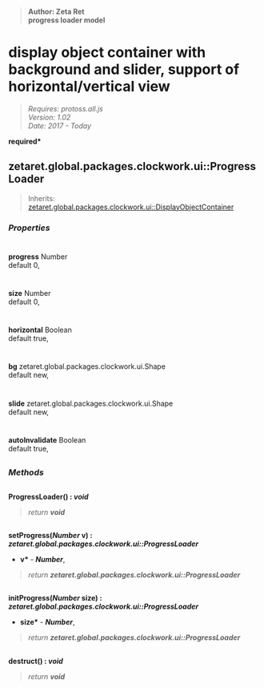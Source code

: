 > __Author: Zeta Ret__  
> __progress loader model__  
# display object container with background and slider, support of horizontal/vertical view  
> *Requires: protoss.all.js*  
> *Version: 1.02*  
> *Date: 2017 - Today*  

__required*__

## zetaret.global.packages.clockwork.ui::ProgressLoader  
> Inherits: [zetaret.global.packages.clockwork.ui::DisplayObjectContainer](DisplayObjectContainer.md)  

### *Properties*  

#  
__progress__ Number  
default 0,   

#  
__size__ Number  
default 0,   

#  
__horizontal__ Boolean  
default true,   

#  
__bg__ zetaret.global.packages.clockwork.ui.Shape  
default new,   

#  
__slide__ zetaret.global.packages.clockwork.ui.Shape  
default new,   

#  
__autoInvalidate__ Boolean  
default true,   


##  
### *Methods*  

##  
__ProgressLoader() : *void*__  
  
> *return __void__*  

##  
__setProgress(*Number* v) : *zetaret.global.packages.clockwork.ui::ProgressLoader*__  
  
- __v*__ - __*Number*__,   
> *return __zetaret.global.packages.clockwork.ui::ProgressLoader__*  

##  
__initProgress(*Number* size) : *zetaret.global.packages.clockwork.ui::ProgressLoader*__  
  
- __size*__ - __*Number*__,   
> *return __zetaret.global.packages.clockwork.ui::ProgressLoader__*  

##  
__destruct() : *void*__  
  
> *return __void__*  

